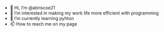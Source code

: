 - 👋 Hi, I’m @abriscoe21
- 👀 I’m interested in making my work life more efficient with programming
- 🌱 I’m currently learning pyhton
- 📫 How to reach me on my page

<!---
abriscoe21/abriscoe21 is a ✨ special ✨ repository because its `README.md` (this file) appears on your GitHub profile.
You can click the Preview link to take a look at your changes.
--->
